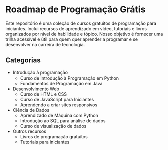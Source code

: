 # Roadmap de Programação Grátis
Este repositório é uma coleção de cursos gratuitos de programação para iniciantes. Inclui recursos de aprendizado em vídeo, tutoriais e livros organizados por nível de habilidade e tópico. Nosso objetivo é fornecer uma trilha acessível e útil para quem quer aprender a programar e se desenvolver na carreira de tecnologia.

## Categorias

- Introdução à programação
  - Curso de Introdução à Programação em Python
  - Fundamentos de Programação em Java
- Desenvolvimento Web
  - Curso de HTML e CSS
  - Curso de JavaScript para Iniciantes
  - Aprendendo a criar sites responsivos
- Ciência de Dados
  - Aprendizado de Máquina com Python
  - Introdução ao SQL para análise de dados
  - Curso de visualização de dados
- Outros recursos
  - Livros de programação gratuitos
  - Tutoriais para iniciantes
